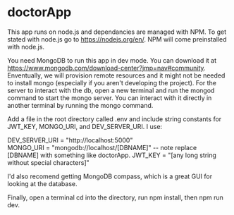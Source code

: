 # doctorApp

This app runs on node.js and dependancies are managed with NPM. To get stated with node.js go to https://nodejs.org/en/. NPM will come preinstalled with node.js. 

You need MongoDB to run this app in dev mode. You can download it at https://www.mongodb.com/download-center?jmp=nav#community. Enventually, we will provision remote resources and it might not be needed to install mongo (especially if you aren't developing the project). For the server to interact with the db, open a new terminal and run the mongod command to start the mongo server. You can interact with it directly in another terminal by running the mongo command. 

Add a file in the root directory called .env and include string constants for JWT_KEY, MONGO_URI, and DEV_SERVER_URI. I use:

DEV_SERVER_URI = "http://localhost:5000" </br>
MONGO_URI = "mongodb://localhost/[DBNAME]" -- note replace [DBNAME] with something like doctorApp.
JWT_KEY = "[any long string without special characters]"

I'd also recomend getting MongoDB compass, which is a great GUI for looking at the database. 

Finally, open a terminal cd into the directory, run npm install, then npm run dev. 
